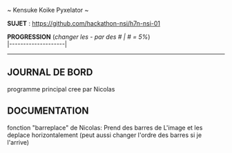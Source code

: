 ~ Kensuke Koike Pyxelator ~

**SUJET** : https://github.com/hackathon-nsi/h7n-nsi-01

**PROGRESSION** (*changer les - par des # | # = 5%*)<br />
|--------------------|

<hr />
<!-- ne pas effacer les lignes ci-dessus et mettre à jour la progression régulièrement -->

## JOURNAL DE BORD
programme principal cree par Nicolas 

## DOCUMENTATION
fonction "barreplace" de Nicolas: Prend des barres de L'image et les deplace horizontalement (peut aussi changer l'ordre des barres si je l'arrive)
